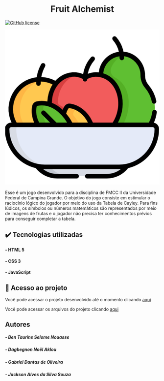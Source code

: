 <h1 align="center"> Fruit Alchemist </h1>
<a href="https://github.com/gabrieldantasoli/Fruit_Alchemist/blob/master/LICENSE.md"><img alt="GitHub license" src="https://img.shields.io/github/license/gabrieldantasoli/Fruit_Alchemist"></a>
<p align="center">
<img src="./images/logo.png">
</p>
<p>Esse é um jogo desenvolvido para a disciplina de FMCC II da Universidade Federal de Campina Grande. O objetivo do jogo consiste em estimular o raciocínio lógico do jogador por meio do uso da Tabela de Cayley. Para fins lúdicos, os símbolos ou números matemáticos são representados por meio de imagens de frutas e o jogador não precisa ter conhecimentos prévios para conseguir completar a tabela.</p>
<h2>✔️ Tecnologias utilizadas</h2>
<h4> - HTML 5</h4>
<h4> - CSS 3</h4>
<h4> - JavaScript</h4>
<h2>📁 Acesso ao projeto</h2>
<p>Você pode acessar o projeto desenvolvido até o momento clicando <a href="https://gabrieldantasoli.github.io/Fruit_Alchemist/">aqui</a></p>
<p>Você pode acessar os arquivos do projeto clicando <a href="https://github.com/gabrieldantasoli/Fruit_Alchemist">aqui</a></p>
<h2>Autores</h2>
<h5> - Ben Taurins Selome Nouasse</h5>
<h5> - Dagbegnon Noël Aklou</h5>
<h5> - Gabriel Dantas de Oliveira</h5>
<h5> - Jackson Alves da Silva Souza</h5>
